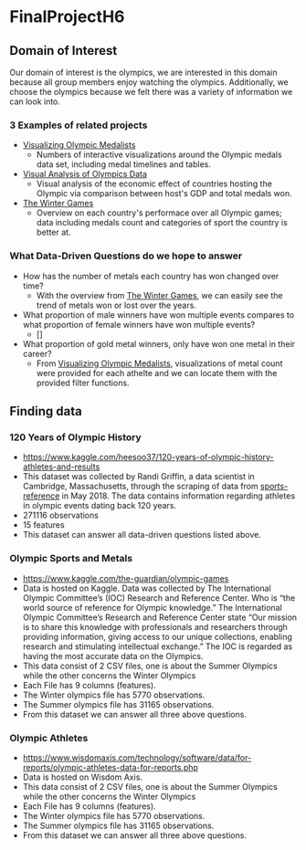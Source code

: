 # FinalProjectH6
## Domain of Interest
Our domain of interest is the olympics, we are interested in this domain because all group members enjoy watching the olympics. Additionally, we choose the olympics because we felt there was a variety of information we can look into.  

### 3 Examples of related projects

- [Visualizing Olympic Medalists](http://rio2016.thegamma.net) 
  - Numbers of interactive visualizations around the Olympic medals data set, including medal timelines and tables.
- [Visual Analysis of Olympics Data](https://towardsdatascience.com/visual-analysis-of-olympics-data-16273f7c6cf2)
  - Visual analysis of the economic effect of countries hosting the Olympic via comparison between host's GDP and total medals won.   
- [The Winter Games](https://www.dremio.com/the-winter-olympics/)
  - Overview on each country's performace over all Olympic games; data including medals count and categories of sport the country is better at.   

### What Data-Driven Questions do we hope to answer
- How has the number of metals each country has won changed over time?
  - With the overview from [The Winter Games](https://www.dremio.com/the-winter-olympics/), we can easily see the trend of metals won or lost over the years.  
- What proportion of male winners have won multiple events compares to what proportion of female winners have won multiple events?
  - []
- What proportion of gold metal winners, only have won one metal in their career?
  - From [Visualizing Olympic Medalists](http://rio2016.thegamma.net), visualizations of metal count were provided for each athelte and we can locate them with the provided filter functions.
## Finding data

### 120 Years of Olympic History
- https://www.kaggle.com/heesoo37/120-years-of-olympic-history-athletes-and-results
- This dataset was collected by Randi Griffin, a data scientist in Cambridge, Massachusetts, through the scraping of data from [sports-reference](www.sports-reference.com) in May 2018. The data contains information regarding athletes in olympic events dating back 120 years.
- 271116 observations
- 15 features
- This dataset can answer all data-driven questions listed above.
### Olympic Sports and Metals
- https://www.kaggle.com/the-guardian/olympic-games
- Data is hosted on Kaggle. Data was collected by The International Olympic Committee’s (IOC) Research and Reference Center. Who is “the world source of reference for Olympic knowledge.” The International Olympic Committee’s Research and Reference Center state “Our mission is to share this knowledge with professionals and researchers through providing information, giving access to our unique collections, enabling research and stimulating intellectual exchange.” The IOC is regarded as having the most accurate data on the Olympics.
- This data consist of 2 CSV files, one is about the Summer Olympics while the other concerns the Winter Olympics
- Each File has 9 columns (features).
- The Winter olympics file has 5770 observations.
- The Summer olympics file has 31165 observations.
- From this dataset we can answer all three above questions. 
### Olympic Athletes
- https://www.wisdomaxis.com/technology/software/data/for-reports/olympic-athletes-data-for-reports.php
- Data is hosted on Wisdom Axis. 
- This data consist of 2 CSV files, one is about the Summer Olympics while the other concerns the Winter Olympics
- Each File has 9 columns (features).
- The Winter olympics file has 5770 observations.
- The Summer olympics file has 31165 observations.
- From this dataset we can answer all three above questions. 
